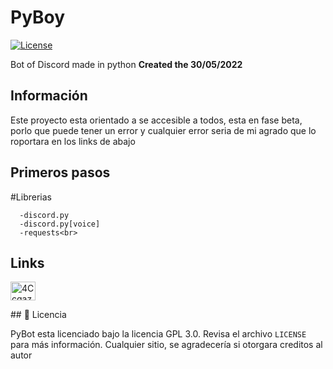 # PyBoy
[![License](https://img.shields.io/badge/license-GPLv3-green)](LICENSE)

 Bot of Discord made in python
<b>Created the 30/05/2022</b>


## Información 
Este proyecto esta orientado a se accesible a todos, esta en fase beta, porlo que puede tener un error y cualquier error seria de mi agrado que lo roportara en los links de abajo
    
## Primeros pasos
#Librerias <br>
```
  -discord.py 
  -discord.py[voice] 
  -requests<br>
```
## Links
<p>
<a href="https://discord.gg/4CcgazndGF" target="blank"><img align="center" src="https://raw.githubusercontent.com/rahuldkjain/github-profile-readme-generator/master/src/images/icons/Social/discord.svg" alt="4CcgazndGF" height="30" width="40" /></a>
</p>
## 📜 Licencia

PyBot esta licenciado bajo la licencia GPL 3.0. Revisa el archivo `LICENSE` para más información. Cualquier sitio, se agradecería si otorgara creditos al autor

